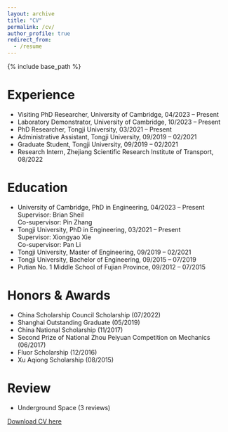 ```yaml
---
layout: archive
title: "CV"
permalink: /cv/
author_profile: true
redirect_from:
  - /resume
---
```


{% include base_path %}

Experience
======
* Visiting PhD Researcher, University of Cambridge, 04/2023 – Present
* Laboratory Demonstrator, University of Cambridge, 10/2023 – Present
* PhD Researcher, Tongji University, 03/2021 – Present
* Administrative Assistant, Tongji University, 09/2019 – 02/2021
* Graduate Student, Tongji University, 09/2019 – 02/2021
* Research Intern, Zhejiang Scientific Research Institute of Transport, 08/2022

Education
======
* University of Cambridge, PhD in Engineering, 04/2023 – Present  
  Supervisor: Brian Sheil  
  Co-supervisor: Pin Zhang  
* Tongji University, PhD in Engineering, 03/2021 – Present  
  Supervisor: Xiongyao Xie  
  Co-supervisor: Pan Li  
* Tongji University, Master of Engineering, 09/2019 – 02/2021
* Tongji University, Bachelor of Engineering, 09/2015 – 07/2019
* Putian No. 1 Middle School of Fujian Province, 09/2012 – 07/2015

Honors & Awards
======
* China Scholarship Council Scholarship (07/2022)
* Shanghai Outstanding Graduate (05/2019)
* China National Scholarship (11/2017)
* Second Prize of National Zhou Peiyuan Competition on Mechanics (06/2017)
* Fluor Scholarship (12/2016)
* Xu Aqiong Scholarship (08/2015)
  
Review
======
* Underground Space (3 reviews)  
  
[Download CV here](https://linwei0763.github.io/files/CV.pdf)
